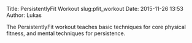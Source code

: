 Title: PersistentlyFit Workout
slug:pfit_workout
Date: 2015-11-26 13:53
Author: Lukas


The PersistentlyFit workout teaches basic techniques for core physical fitness,
and mental techniques for persistence.

